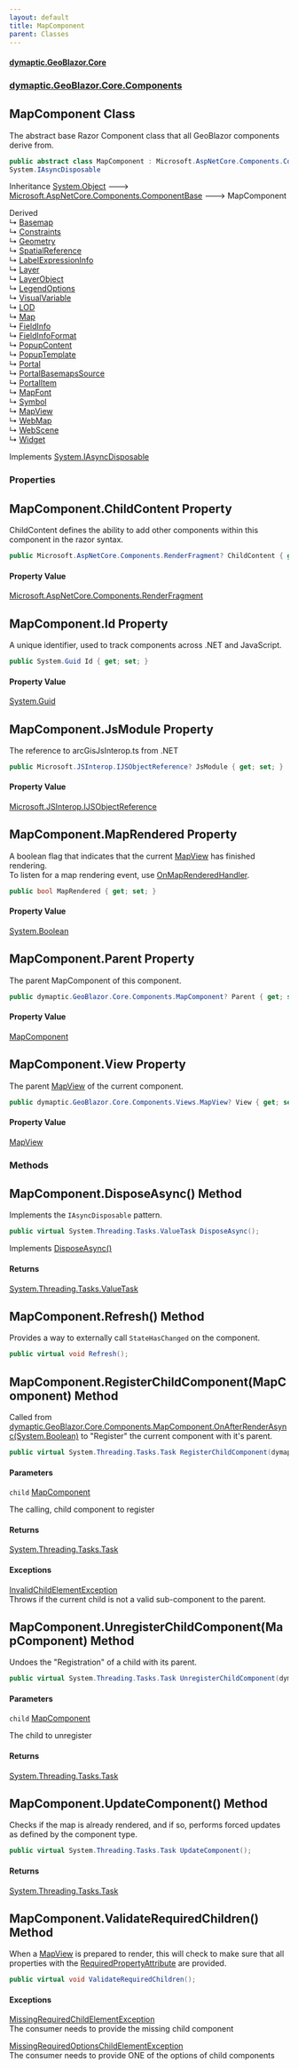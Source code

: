 ```yaml
---
layout: default
title: MapComponent
parent: Classes
---
```

#### [dymaptic.GeoBlazor.Core](index.html 'index')
### [dymaptic.GeoBlazor.Core.Components](index.html#dymaptic.GeoBlazor.Core.Components 'dymaptic.GeoBlazor.Core.Components')

## MapComponent Class

The abstract base Razor Component class that all GeoBlazor components derive from.

```csharp
public abstract class MapComponent : Microsoft.AspNetCore.Components.ComponentBase,
System.IAsyncDisposable
```

Inheritance [System.Object](https://docs.microsoft.com/en-us/dotnet/api/System.Object 'System.Object') &#129106; [Microsoft.AspNetCore.Components.ComponentBase](https://docs.microsoft.com/en-us/dotnet/api/Microsoft.AspNetCore.Components.ComponentBase 'Microsoft.AspNetCore.Components.ComponentBase') &#129106; MapComponent

Derived  
&#8627; [Basemap](dymaptic.GeoBlazor.Core.Components.Basemap.html 'dymaptic.GeoBlazor.Core.Components.Basemap')  
&#8627; [Constraints](dymaptic.GeoBlazor.Core.Components.Constraints.html 'dymaptic.GeoBlazor.Core.Components.Constraints')  
&#8627; [Geometry](dymaptic.GeoBlazor.Core.Components.Geometries.Geometry.html 'dymaptic.GeoBlazor.Core.Components.Geometries.Geometry')  
&#8627; [SpatialReference](dymaptic.GeoBlazor.Core.Components.Geometries.SpatialReference.html 'dymaptic.GeoBlazor.Core.Components.Geometries.SpatialReference')  
&#8627; [LabelExpressionInfo](dymaptic.GeoBlazor.Core.Components.Layers.LabelExpressionInfo.html 'dymaptic.GeoBlazor.Core.Components.Layers.LabelExpressionInfo')  
&#8627; [Layer](dymaptic.GeoBlazor.Core.Components.Layers.Layer.html 'dymaptic.GeoBlazor.Core.Components.Layers.Layer')  
&#8627; [LayerObject](dymaptic.GeoBlazor.Core.Components.Layers.LayerObject.html 'dymaptic.GeoBlazor.Core.Components.Layers.LayerObject')  
&#8627; [LegendOptions](dymaptic.GeoBlazor.Core.Components.Layers.LegendOptions.html 'dymaptic.GeoBlazor.Core.Components.Layers.LegendOptions')  
&#8627; [VisualVariable](dymaptic.GeoBlazor.Core.Components.Layers.VisualVariable.html 'dymaptic.GeoBlazor.Core.Components.Layers.VisualVariable')  
&#8627; [LOD](dymaptic.GeoBlazor.Core.Components.LOD.html 'dymaptic.GeoBlazor.Core.Components.LOD')  
&#8627; [Map](dymaptic.GeoBlazor.Core.Components.Map.html 'dymaptic.GeoBlazor.Core.Components.Map')  
&#8627; [FieldInfo](dymaptic.GeoBlazor.Core.Components.Popups.FieldInfo.html 'dymaptic.GeoBlazor.Core.Components.Popups.FieldInfo')  
&#8627; [FieldInfoFormat](dymaptic.GeoBlazor.Core.Components.Popups.FieldInfoFormat.html 'dymaptic.GeoBlazor.Core.Components.Popups.FieldInfoFormat')  
&#8627; [PopupContent](dymaptic.GeoBlazor.Core.Components.Popups.PopupContent.html 'dymaptic.GeoBlazor.Core.Components.Popups.PopupContent')  
&#8627; [PopupTemplate](dymaptic.GeoBlazor.Core.Components.Popups.PopupTemplate.html 'dymaptic.GeoBlazor.Core.Components.Popups.PopupTemplate')  
&#8627; [Portal](dymaptic.GeoBlazor.Core.Components.Portal.html 'dymaptic.GeoBlazor.Core.Components.Portal')  
&#8627; [PortalBasemapsSource](dymaptic.GeoBlazor.Core.Components.PortalBasemapsSource.html 'dymaptic.GeoBlazor.Core.Components.PortalBasemapsSource')  
&#8627; [PortalItem](dymaptic.GeoBlazor.Core.Components.PortalItem.html 'dymaptic.GeoBlazor.Core.Components.PortalItem')  
&#8627; [MapFont](dymaptic.GeoBlazor.Core.Components.Symbols.MapFont.html 'dymaptic.GeoBlazor.Core.Components.Symbols.MapFont')  
&#8627; [Symbol](dymaptic.GeoBlazor.Core.Components.Symbols.Symbol.html 'dymaptic.GeoBlazor.Core.Components.Symbols.Symbol')  
&#8627; [MapView](dymaptic.GeoBlazor.Core.Components.Views.MapView.html 'dymaptic.GeoBlazor.Core.Components.Views.MapView')  
&#8627; [WebMap](dymaptic.GeoBlazor.Core.Components.WebMap.html 'dymaptic.GeoBlazor.Core.Components.WebMap')  
&#8627; [WebScene](dymaptic.GeoBlazor.Core.Components.WebScene.html 'dymaptic.GeoBlazor.Core.Components.WebScene')  
&#8627; [Widget](dymaptic.GeoBlazor.Core.Components.Widgets.Widget.html 'dymaptic.GeoBlazor.Core.Components.Widgets.Widget')

Implements [System.IAsyncDisposable](https://docs.microsoft.com/en-us/dotnet/api/System.IAsyncDisposable 'System.IAsyncDisposable')
### Properties

<a name='dymaptic.GeoBlazor.Core.Components.MapComponent.ChildContent'></a>

## MapComponent.ChildContent Property

ChildContent defines the ability to add other components within this component in the razor syntax.

```csharp
public Microsoft.AspNetCore.Components.RenderFragment? ChildContent { get; set; }
```

#### Property Value
[Microsoft.AspNetCore.Components.RenderFragment](https://docs.microsoft.com/en-us/dotnet/api/Microsoft.AspNetCore.Components.RenderFragment 'Microsoft.AspNetCore.Components.RenderFragment')

<a name='dymaptic.GeoBlazor.Core.Components.MapComponent.Id'></a>

## MapComponent.Id Property

A unique identifier, used to track components across .NET and JavaScript.

```csharp
public System.Guid Id { get; set; }
```

#### Property Value
[System.Guid](https://docs.microsoft.com/en-us/dotnet/api/System.Guid 'System.Guid')

<a name='dymaptic.GeoBlazor.Core.Components.MapComponent.JsModule'></a>

## MapComponent.JsModule Property

The reference to arcGisJsInterop.ts from .NET

```csharp
public Microsoft.JSInterop.IJSObjectReference? JsModule { get; set; }
```

#### Property Value
[Microsoft.JSInterop.IJSObjectReference](https://docs.microsoft.com/en-us/dotnet/api/Microsoft.JSInterop.IJSObjectReference 'Microsoft.JSInterop.IJSObjectReference')

<a name='dymaptic.GeoBlazor.Core.Components.MapComponent.MapRendered'></a>

## MapComponent.MapRendered Property

A boolean flag that indicates that the current [MapView](dymaptic.GeoBlazor.Core.Components.Views.MapView.html 'dymaptic.GeoBlazor.Core.Components.Views.MapView') has finished rendering.  
To listen for a map rendering event, use [OnMapRenderedHandler](dymaptic.GeoBlazor.Core.Components.Views.MapView.html#dymaptic.GeoBlazor.Core.Components.Views.MapView.OnMapRenderedHandler 'dymaptic.GeoBlazor.Core.Components.Views.MapView.OnMapRenderedHandler').

```csharp
public bool MapRendered { get; set; }
```

#### Property Value
[System.Boolean](https://docs.microsoft.com/en-us/dotnet/api/System.Boolean 'System.Boolean')

<a name='dymaptic.GeoBlazor.Core.Components.MapComponent.Parent'></a>

## MapComponent.Parent Property

The parent MapComponent of this component.

```csharp
public dymaptic.GeoBlazor.Core.Components.MapComponent? Parent { get; set; }
```

#### Property Value
[MapComponent](dymaptic.GeoBlazor.Core.Components.MapComponent.html 'dymaptic.GeoBlazor.Core.Components.MapComponent')

<a name='dymaptic.GeoBlazor.Core.Components.MapComponent.View'></a>

## MapComponent.View Property

The parent [MapView](dymaptic.GeoBlazor.Core.Components.Views.MapView.html 'dymaptic.GeoBlazor.Core.Components.Views.MapView') of the current component.

```csharp
public dymaptic.GeoBlazor.Core.Components.Views.MapView? View { get; set; }
```

#### Property Value
[MapView](dymaptic.GeoBlazor.Core.Components.Views.MapView.html 'dymaptic.GeoBlazor.Core.Components.Views.MapView')
### Methods

<a name='dymaptic.GeoBlazor.Core.Components.MapComponent.DisposeAsync()'></a>

## MapComponent.DisposeAsync() Method

Implements the `IAsyncDisposable` pattern.

```csharp
public virtual System.Threading.Tasks.ValueTask DisposeAsync();
```

Implements [DisposeAsync()](https://docs.microsoft.com/en-us/dotnet/api/System.IAsyncDisposable.DisposeAsync 'System.IAsyncDisposable.DisposeAsync')

#### Returns
[System.Threading.Tasks.ValueTask](https://docs.microsoft.com/en-us/dotnet/api/System.Threading.Tasks.ValueTask 'System.Threading.Tasks.ValueTask')

<a name='dymaptic.GeoBlazor.Core.Components.MapComponent.Refresh()'></a>

## MapComponent.Refresh() Method

Provides a way to externally call `StateHasChanged` on the component.

```csharp
public virtual void Refresh();
```

<a name='dymaptic.GeoBlazor.Core.Components.MapComponent.RegisterChildComponent(dymaptic.GeoBlazor.Core.Components.MapComponent)'></a>

## MapComponent.RegisterChildComponent(MapComponent) Method

Called from [dymaptic.GeoBlazor.Core.Components.MapComponent.OnAfterRenderAsync(System.Boolean)](https://docs.microsoft.com/en-us/dotnet/api/dymaptic.GeoBlazor.Core.Components.MapComponent.OnAfterRenderAsync#dymaptic_GeoBlazor_Core_Components_MapComponent_OnAfterRenderAsync_System_Boolean_ 'dymaptic.GeoBlazor.Core.Components.MapComponent.OnAfterRenderAsync(System.Boolean)') to "Register" the current component with it's parent.

```csharp
public virtual System.Threading.Tasks.Task RegisterChildComponent(dymaptic.GeoBlazor.Core.Components.MapComponent child);
```
#### Parameters

<a name='dymaptic.GeoBlazor.Core.Components.MapComponent.RegisterChildComponent(dymaptic.GeoBlazor.Core.Components.MapComponent).child'></a>

`child` [MapComponent](dymaptic.GeoBlazor.Core.Components.MapComponent.html 'dymaptic.GeoBlazor.Core.Components.MapComponent')

The calling, child component to register

#### Returns
[System.Threading.Tasks.Task](https://docs.microsoft.com/en-us/dotnet/api/System.Threading.Tasks.Task 'System.Threading.Tasks.Task')

#### Exceptions

[InvalidChildElementException](dymaptic.GeoBlazor.Core.Exceptions.InvalidChildElementException.html 'dymaptic.GeoBlazor.Core.Exceptions.InvalidChildElementException')  
Throws if the current child is not a valid sub-component to the parent.

<a name='dymaptic.GeoBlazor.Core.Components.MapComponent.UnregisterChildComponent(dymaptic.GeoBlazor.Core.Components.MapComponent)'></a>

## MapComponent.UnregisterChildComponent(MapComponent) Method

Undoes the "Registration" of a child with its parent.

```csharp
public virtual System.Threading.Tasks.Task UnregisterChildComponent(dymaptic.GeoBlazor.Core.Components.MapComponent child);
```
#### Parameters

<a name='dymaptic.GeoBlazor.Core.Components.MapComponent.UnregisterChildComponent(dymaptic.GeoBlazor.Core.Components.MapComponent).child'></a>

`child` [MapComponent](dymaptic.GeoBlazor.Core.Components.MapComponent.html 'dymaptic.GeoBlazor.Core.Components.MapComponent')

The child to unregister

#### Returns
[System.Threading.Tasks.Task](https://docs.microsoft.com/en-us/dotnet/api/System.Threading.Tasks.Task 'System.Threading.Tasks.Task')

<a name='dymaptic.GeoBlazor.Core.Components.MapComponent.UpdateComponent()'></a>

## MapComponent.UpdateComponent() Method

Checks if the map is already rendered, and if so, performs forced updates as defined by the component type.

```csharp
public virtual System.Threading.Tasks.Task UpdateComponent();
```

#### Returns
[System.Threading.Tasks.Task](https://docs.microsoft.com/en-us/dotnet/api/System.Threading.Tasks.Task 'System.Threading.Tasks.Task')

<a name='dymaptic.GeoBlazor.Core.Components.MapComponent.ValidateRequiredChildren()'></a>

## MapComponent.ValidateRequiredChildren() Method

When a [MapView](dymaptic.GeoBlazor.Core.Components.Views.MapView.html 'dymaptic.GeoBlazor.Core.Components.Views.MapView') is prepared to render, this will check to make sure that all properties with the [RequiredPropertyAttribute](dymaptic.GeoBlazor.Core.RequiredPropertyAttribute.html 'dymaptic.GeoBlazor.Core.RequiredPropertyAttribute') are provided.

```csharp
public virtual void ValidateRequiredChildren();
```

#### Exceptions

[MissingRequiredChildElementException](dymaptic.GeoBlazor.Core.Exceptions.MissingRequiredChildElementException.html 'dymaptic.GeoBlazor.Core.Exceptions.MissingRequiredChildElementException')  
The consumer needs to provide the missing child component

[MissingRequiredOptionsChildElementException](dymaptic.GeoBlazor.Core.Exceptions.MissingRequiredOptionsChildElementException.html 'dymaptic.GeoBlazor.Core.Exceptions.MissingRequiredOptionsChildElementException')  
The consumer needs to provide ONE of the options of child components
